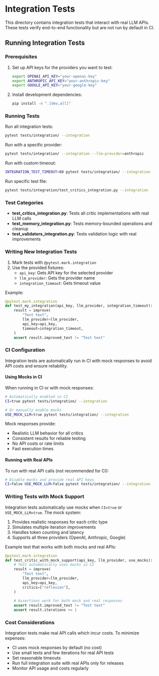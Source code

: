# Integration Tests

This directory contains integration tests that interact with real LLM APIs. These tests verify end-to-end functionality but are not run by default in CI.

## Running Integration Tests

### Prerequisites

1. Set up API keys for the providers you want to test:
   ```bash
   export OPENAI_API_KEY="your-openai-key"
   export ANTHROPIC_API_KEY="your-anthropic-key"
   export GOOGLE_API_KEY="your-google-key"
   ```

2. Install development dependencies:
   ```bash
   pip install -e ".[dev,all]"
   ```

### Running Tests

Run all integration tests:
```bash
pytest tests/integration/ --integration
```

Run with a specific provider:
```bash
pytest tests/integration/ --integration --llm-provider=anthropic
```

Run with custom timeout:
```bash
INTEGRATION_TEST_TIMEOUT=60 pytest tests/integration/ --integration
```

Run specific test file:
```bash
pytest tests/integration/test_critics_integration.py --integration
```

### Test Categories

- **test_critics_integration.py**: Tests all critic implementations with real LLM calls
- **test_memory_integration.py**: Tests memory-bounded operations and cleanup
- **test_validators_integration.py**: Tests validation logic with real improvements

### Writing New Integration Tests

1. Mark tests with `@pytest.mark.integration`
2. Use the provided fixtures:
   - `api_key`: Gets API key for the selected provider
   - `llm_provider`: Gets the provider name
   - `integration_timeout`: Gets timeout value

Example:
```python
@pytest.mark.integration
def test_my_integration(api_key, llm_provider, integration_timeout):
    result = improve(
        "Test text",
        llm_provider=llm_provider,
        api_key=api_key,
        timeout=integration_timeout,
    )
    assert result.improved_text != "Test text"
```

### CI Configuration

Integration tests are automatically run in CI with mock responses to avoid API costs and ensure reliability.

#### Using Mocks in CI

When running in CI or with mock responses:
```bash
# Automatically enabled in CI
CI=true pytest tests/integration/ --integration

# Or manually enable mocks
USE_MOCK_LLM=true pytest tests/integration/ --integration
```

Mock responses provide:
- Realistic LLM behavior for all critics
- Consistent results for reliable testing
- No API costs or rate limits
- Fast execution times

#### Running with Real APIs

To run with real API calls (not recommended for CI):
```bash
# Disable mocks and provide real API keys
CI=false USE_MOCK_LLM=false pytest tests/integration/ --integration
```

### Writing Tests with Mock Support

Integration tests automatically use mocks when `CI=true` or `USE_MOCK_LLM=true`. The mock system:

1. Provides realistic responses for each critic type
2. Simulates multiple iteration improvements
3. Handles token counting and latency
4. Supports all three providers (OpenAI, Anthropic, Google)

Example test that works with both mocks and real APIs:
```python
@pytest.mark.integration
def test_critic_with_mock_support(api_key, llm_provider, use_mocks):
    # Test automatically uses mocks in CI
    result = improve(
        "Test text",
        llm_provider=llm_provider,
        api_key=api_key,
        critics=["reflexion"],
    )
    
    # Assertions work for both mock and real responses
    assert result.improved_text != "Test text"
    assert result.iterations >= 1
```

### Cost Considerations

Integration tests make real API calls which incur costs. To minimize expenses:

- CI uses mock responses by default (no cost)
- Use small texts and few iterations for real API tests
- Set reasonable timeouts
- Run full integration suite with real APIs only for releases
- Monitor API usage and costs regularly